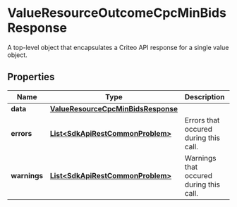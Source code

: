 

# ValueResourceOutcomeCpcMinBidsResponse

A top-level object that encapsulates a Criteo API response for a single value object.

## Properties

| Name | Type | Description | Notes |
|------------ | ------------- | ------------- | -------------|
|**data** | [**ValueResourceCpcMinBidsResponse**](ValueResourceCpcMinBidsResponse.md) |  |  [optional] |
|**errors** | [**List&lt;SdkApiRestCommonProblem&gt;**](SdkApiRestCommonProblem.md) | Errors that occured during this call. |  [optional] [readonly] |
|**warnings** | [**List&lt;SdkApiRestCommonProblem&gt;**](SdkApiRestCommonProblem.md) | Warnings that occured during this call. |  [optional] [readonly] |



